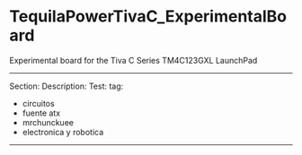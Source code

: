 # TequilaPowerTivaC_ExperimentalBoard
Experimental board for the Tiva C Series TM4C123GXL LaunchPad 

---
Section:
Description:
Test:
tag:
- circuitos
- fuente atx
- mrchunckuee
- electronica y robotica
---
